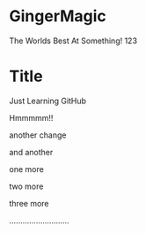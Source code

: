 # GingerMagic
The Worlds Best
At Something! 123

# Title
Just Learning GitHub

Hmmmmm!! 

another change
 
 and another

 one more

 two more

 three more

 ...........................